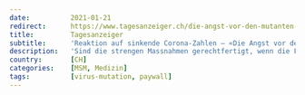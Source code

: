 ```yaml
---
date:          2021-01-21
redirect:      https://www.tagesanzeiger.ch/die-angst-vor-den-mutanten-ist-ueberzogen-714112538555
title:         Tagesanzeiger
subtitle:      'Reaktion auf sinkende Corona-Zahlen – «Die Angst vor den Mutationen ist überzogen»'
description:   'Sind die strengen Massnahmen gerechtfertigt, wenn die Fallzahlen sinken? Kantonsarzt Thomas Steffen über widersprüchliche Signale.'
country:       [CH]
categories:    [MSM, Medizin]
tags:          [virus-mutation, paywall]
---
```

